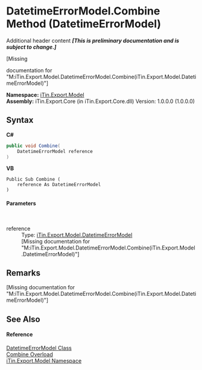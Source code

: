 # DatetimeErrorModel.Combine Method (DatetimeErrorModel)
Additional header content _**\[This is preliminary documentation and is subject to change.\]**_

\[Missing <summary> documentation for "M:iTin.Export.Model.DatetimeErrorModel.Combine(iTin.Export.Model.DatetimeErrorModel)"\]

**Namespace:**&nbsp;<a href="ef57ffcc-e95e-b212-5a46-9aa6f5a3511f">iTin.Export.Model</a><br />**Assembly:**&nbsp;iTin.Export.Core (in iTin.Export.Core.dll) Version: 1.0.0.0 (1.0.0.0)

## Syntax

**C#**<br />
``` C#
public void Combine(
	DatetimeErrorModel reference
)
```

**VB**<br />
``` VB
Public Sub Combine ( 
	reference As DatetimeErrorModel
)
```


#### Parameters
&nbsp;<dl><dt>reference</dt><dd>Type: <a href="193d52c9-75bb-91ec-36fb-5b1500eb63fe">iTin.Export.Model.DatetimeErrorModel</a><br />\[Missing <param name="reference"/> documentation for "M:iTin.Export.Model.DatetimeErrorModel.Combine(iTin.Export.Model.DatetimeErrorModel)"\]</dd></dl>

## Remarks
\[Missing <remarks> documentation for "M:iTin.Export.Model.DatetimeErrorModel.Combine(iTin.Export.Model.DatetimeErrorModel)"\]

## See Also


#### Reference
<a href="193d52c9-75bb-91ec-36fb-5b1500eb63fe">DatetimeErrorModel Class</a><br /><a href="4c865f1e-d38c-2588-237f-8c8d0f086fa6">Combine Overload</a><br /><a href="ef57ffcc-e95e-b212-5a46-9aa6f5a3511f">iTin.Export.Model Namespace</a><br />